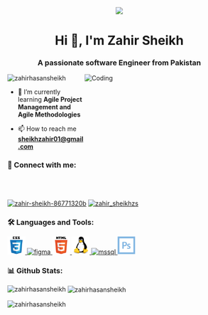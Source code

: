 <p align="center">
  <img src="https://camo.githubusercontent.com/0d769916207953f9e24c7b78cc40b555ab658a27a3b4541779d5cf02759d74bc/68747470733a2f2f692e696d6775722e636f6d2f6f7432727461532e676966">
</p>

<h1 align="center">Hi 👋, I'm Zahir Sheikh</h1>
<h3 align="center">A passionate software Engineer from Pakistan</h3>
<img align="right" alt="Coding" width="330" height="280" src="https://repository-images.githubusercontent.com/462900780/0a10af70-6cbf-46df-9071-0ff586a3b1d6">

<p align="left"> <img src="https://komarev.com/ghpvc/?username=zahirhasansheikh&label=Profile%20views&color=0e75b6&style=flat" alt="zahirhasansheikh" /> </p>

- 🌱 I’m currently learning **Agile Project Management and Agile Methodologies**

- 📫 How to reach me **sheikhzahir01@gmail.com**

<h3 align="left">🔗 Connect with me:</h3>
<p align="left">
<a href="https://linkedin.com/in/zahir-sheikh-86771320b" target="blank"><img align="center" src="https://raw.githubusercontent.com/rahuldkjain/github-profile-readme-generator/master/src/images/icons/Social/linked-in-alt.svg" alt="zahir-sheikh-86771320b" height="30" width="40" /></a>
<a href="https://instagram.com/zahir_sheikhzs" target="blank"><img align="center" src="https://raw.githubusercontent.com/rahuldkjain/github-profile-readme-generator/master/src/images/icons/Social/instagram.svg" alt="zahir_sheikhzs" height="30" width="40" /></a>
</p>

<h3 align="left">🛠 Languages and Tools:</h3>
<p align="left"> <a href="https://www.w3schools.com/css/" target="_blank" rel="noreferrer"> <img src="https://raw.githubusercontent.com/devicons/devicon/master/icons/css3/css3-original-wordmark.svg" alt="css3" width="40" height="40"/> </a> <a href="https://www.figma.com/" target="_blank" rel="noreferrer"> <img src="https://www.vectorlogo.zone/logos/figma/figma-icon.svg" alt="figma" width="40" height="40"/> </a> <a href="https://www.w3.org/html/" target="_blank" rel="noreferrer"> <img src="https://raw.githubusercontent.com/devicons/devicon/master/icons/html5/html5-original-wordmark.svg" alt="html5" width="40" height="40"/> </a> <a href="https://www.linux.org/" target="_blank" rel="noreferrer"> <img src="https://raw.githubusercontent.com/devicons/devicon/master/icons/linux/linux-original.svg" alt="linux" width="40" height="40"/> </a> <a href="https://www.microsoft.com/en-us/sql-server" target="_blank" rel="noreferrer"> <img src="https://www.svgrepo.com/show/303229/microsoft-sql-server-logo.svg" alt="mssql" width="40" height="40"/> </a> <a href="https://www.photoshop.com/en" target="_blank" rel="noreferrer"> <img src="https://raw.githubusercontent.com/devicons/devicon/master/icons/photoshop/photoshop-line.svg" alt="photoshop" width="40" height="40"/> </a> </p>

<h3>📊 Github Stats:</h3>
<p><img align="left" src="https://github-readme-stats.vercel.app/api/top-langs?username=zahirhasansheikh&show_icons=true&locale=en&layout=compact&theme=tokyonight" alt="zahirhasansheikh" /></p>

<p>&nbsp;<img align="center" src="https://github-readme-stats.vercel.app/api?username=zahirhasansheikh&show_icons=true&locale=en&theme=tokyonight" alt="zahirhasansheikh" /></p>

<p><img align="center" src="https://github-readme-streak-stats.herokuapp.com/?user=zahirhasansheikh&&theme=tokyonight" alt="zahirhasansheikh" /></p>

